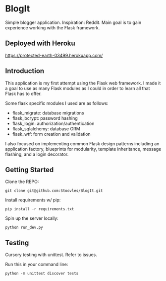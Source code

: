 # BlogIt

Simple blogger application. Inspiration: Reddit. Main goal is to gain experience working with the Flask framework.

## Deployed with Heroku
https://protected-earth-03499.herokuapp.com/

## Introduction
This application is my first attempt using the Flask web framework. I made it a goal to use as many Flask modules as I could in order to learn all that Flask has to offer.

Some flask specific modules I used are as follows:
- flask_migrate: database migrations
- flask_bcrypt: password hashing
- flask_login: authorization/authentication
- flask_sqlalchemy: database ORM
- flask_wtf: form creation and validation

I also focused on implementing common Flask design patterns including an application factory, blueprints for modularity, template inheritance, message flashing, and a login decorator.

## Getting Started
  Clone the REPO:

`` git clone git@github.com:Stoovles/BlogIt.git ``

  Install requirements w/ pip:
  
`` pip install -r requirements.txt ``

  Spin up the server locally:
  
`` python run_dev.py ``

## Testing
Cursory testing with unittest. Refer to issues.

Run this in your command line:

``python -m unittest discover tests``


